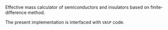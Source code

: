 Effective mass calculator of semiconductors and insulators based on finite-difference method. 

The present implementation is interfaced with ``VASP`` code.
